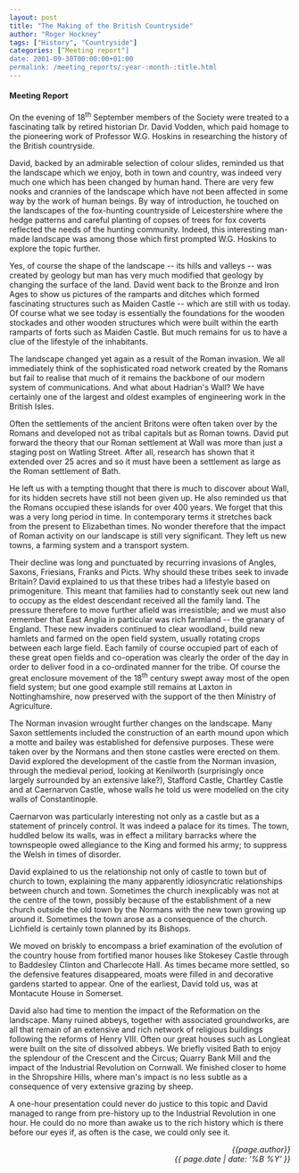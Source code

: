 ```yaml
---
layout: post
title: "The Making of the British Countryside"
author: "Roger Hockney"
tags: ["History", "Countryside"]
categories: [“Meeting report"]
date: 2001-09-30T00:00:00+01:00
permalink: /meeting_reports/:year-:month-:title.html
---
```

#### Meeting Report ####

On the evening of 18<sup>th</sup> September members of the Society were treated to a fascinating talk by retired historian Dr. David Vodden, which paid homage to the pioneering work of Professor W.G. Hoskins in researching the history of the British countryside. 

David, backed by an admirable selection of colour slides, reminded us that the landscape which we enjoy, both in town and country, was indeed very much one which has been changed by human hand. There are very few nooks and crannies of the landscape which have not been affected in some way by the work of human beings. By way of introduction, he touched on the landscapes of the fox-hunting countryside of Leicestershire where the hedge patterns and careful planting of copses of trees for fox coverts reflected the needs of the hunting community. Indeed, this interesting man-made landscape was among those which first prompted W.G. Hoskins to explore the topic further. 

Yes, of course the shape of the landscape -- its hills and valleys -- was created by geology but man has very much modified that geology by changing the surface of the land. David went back to the Bronze and Iron Ages to show us pictures of the ramparts and ditches which formed fascinating structures such as Maiden Castle -- which are still with us today. Of course what we see today is essentially the foundations for the wooden stockades and other wooden structures which were built within the earth ramparts of forts such as Maiden Castle. But much remains for us to have a clue of the lifestyle of the inhabitants. 

The landscape changed yet again as a result of the Roman invasion. We all immediately think of the sophisticated road network created by the Romans but fail to realise that much of it remains the backbone of our modern system of communications. And what about Hadrian's Wall? We have certainly one of the largest and oldest examples of engineering work in the British Isles. 

Often the settlements of the ancient Britons were often taken over by the Romans and developed not as tribal capitals but as Roman towns. David put forward the theory that our Roman settlement at Wall was more than just a staging post on Watling Street. After all, research has shown that it extended over 25 acres and so it must have been a settlement as large as the Roman settlement of Bath. 

He left us with a tempting thought that there is much to discover about Wall, for its hidden secrets have still not been given up. He also reminded us that the Romans occupied these islands for over 400 years. We forget that this was a very long period in time. In contemporary terms it stretches back from the present to Elizabethan times. No wonder therefore that the impact of Roman activity on our landscape is still very significant. They left us new towns, a farming system and a transport system. 

Their decline was long and punctuated by recurring invasions of Angles, Saxons, Friesians, Franks and Picts. Why should these tribes seek to invade Britain? David explained to us that these tribes had a lifestyle based on primogeniture. This meant that families had to constantly seek out new land to occupy as the eldest descendant received all the family land. The pressure therefore to move further afield was irresistible; and we must also remember that East Anglia in particular was rich farmland -- the granary of England. These new invaders continued to clear woodland, build new hamlets and farmed on the open field system, usually rotating crops between each large field. Each family of course occupied part of each of these great open fields and co-operation was clearly the order of the day in order to deliver food in a co-ordinated manner for the tribe. Of course the great enclosure movement of the 18<sup>th</sup> century swept away most of the open field system; but one good example still remains at Laxton in Nottinghamshire, now preserved with the support of the then Ministry of Agriculture. 

The Norman invasion wrought further changes on the landscape. Many Saxon settlements included the construction of an earth mound upon which a motte and bailey was established for defensive purposes. These were taken over by the Normans and then stone castles were erected on them. David explored the development of the castle from the Norman invasion, through the medieval period, looking at Kenilworth (surprisingly once largely surrounded by an extensive lake?), Stafford Castle, Chartley Castle and at Caernarvon Castle, whose walls he told us were modelled on the city walls of Constantinople. 

Caernarvon was particularly interesting not only as a castle but as a statement of princely control. It was indeed a palace for its times. The town, huddled below its walls, was in effect a military barracks where the townspeople owed allegiance to the King and formed his army; to suppress the Welsh in times of disorder. 

David explained to us the relationship not only of castle to town but of church to town, explaining the many apparently idiosyncratic relationships between church and town. Sometimes the church inexplicably was not at the centre of the town, possibly because of the establishment of a new church outside the old town by the Normans with the new town growing up around it. Sometimes the town arose as a consequence of the church. Lichfield is certainly town planned by its Bishops. 

We moved on briskly to encompass a brief examination of the evolution of the country house from fortified manor houses like Stokesey Castle through to Baddesley Clinton and Charlecote Hall. As times became more settled, so the defensive features disappeared, moats were filled in and decorative gardens started to appear. One of the earliest, David told us, was at Montacute House in Somerset. 

David also had time to mention the impact of the Reformation on the landscape. Many ruined abbeys, together with associated groundworks, are all that remain of an extensive and rich network of religious buildings following the reforms of Henry VIII. Often our great houses such as Longleat were built on the site of dissolved abbeys. We briefly visited Bath to enjoy the splendour of the Crescent and the Circus; Quarry Bank Mill and the impact of the Industrial Revolution on Cornwall. We finished closer to home in the Shropshire Hills, where man's impact is no less subtle as a consequence of very extensive grazing by sheep. 

A one-hour presentation could never do justice to this topic and David managed to range from pre-history up to the Industrial Revolution in one hour. He could do no more than awake us to the rich history which is there before our eyes if, as often is the case, we could only see it.

<p align="right"><i> {{page.author}} <br> {{ page.date | date: '%B %Y' }} </i></p>
